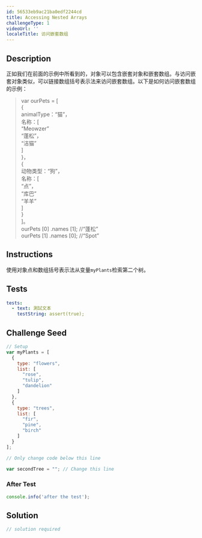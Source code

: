 ```yaml
---
id: 56533eb9ac21ba0edf2244cd
title: Accessing Nested Arrays
challengeType: 1
videoUrl: ''
localeTitle: 访问嵌套数组
---
```


## Description
<section id="description">正如我们在前面的示例中所看到的，对象可以包含嵌套对象和嵌套数组。与访问嵌套对象类似，可以链接数组括号表示法来访问嵌套数组。以下是如何访问嵌套数组的示例： <blockquote> var ourPets = [ <br> { <br> animalType：“猫”， <br>名称：[ <br> “Meowzer” <br> “蓬松”， <br> “洁猫” <br> ] <br> }， <br> { <br>动物类型：“狗”， <br>名称：[ <br> “点”， <br> “库巴” <br> “羊羊” <br> ] <br> } <br> ]。 <br> ourPets [0] .names [1]; //“蓬松” <br> ourPets [1] .names [0]; //“Spot” </blockquote></section>

## Instructions
<section id="instructions">使用对象点和数组括号表示法从变量<code>myPlants</code>检索第二个树。 </section>

## Tests
<section id='tests'>

```yml
tests:
  - text: 測試文本
    testString: assert(true);

```

</section>

## Challenge Seed
<section id='challengeSeed'>

<div id='js-seed'>

```js
// Setup
var myPlants = [
  {
    type: "flowers",
    list: [
      "rose",
      "tulip",
      "dandelion"
    ]
  },
  {
    type: "trees",
    list: [
      "fir",
      "pine",
      "birch"
    ]
  }
];

// Only change code below this line

var secondTree = ""; // Change this line

```

</div>


### After Test
<div id='js-teardown'>

```js
console.info('after the test');
```

</div>

</section>

## Solution
<section id='solution'>

```js
// solution required
```
</section>
